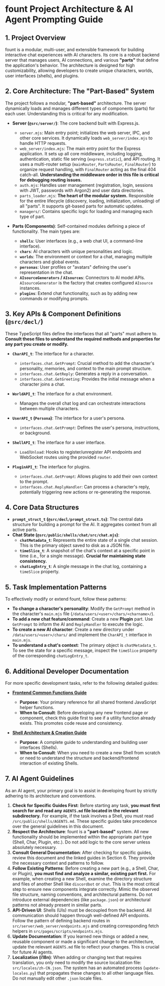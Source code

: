 # fount Project Architecture & AI Agent Prompting Guide

## 1. Project Overview

fount is a modular, multi-user, and extensible framework for building interactive chat experiences with AI characters. Its core is a robust backend server that manages users, AI connections, and various **"parts"** that define the application's behavior. The architecture is designed for high customizability, allowing developers to create unique characters, worlds, user interfaces (shells), and plugins.

## 2. Core Architecture: The "Part-Based" System

The project follows a modular, **"part-based"** architecture. The server dynamically loads and manages different types of components (parts) for each user. Understanding this is critical for any modification.

- **Server (`@src/server/`)**: The core backend built with Express.js.
  - `server.mjs`: Main entry point; initializes the web server, IPC, and other core services. It dynamically loads `web_server/index.mjs` to handle HTTP requests.
  - `web_server/index.mjs`: The main entry point for the Express application. It sets up all core middleware, including logging, authentication, static file serving (`express.static`), and API routing. It uses a multi-router setup (`mainRouter`, `PartsRouter`, `FinalRouter`) to organize request handling, with `FinalRouter` acting as the final 404 catch-all. **Understanding the middleware order in this file is critical for debugging routing issues.**
  - `auth.mjs`: Handles user management (registration, login, sessions with JWT, passwords with Argon2) and user data directories.
  - `parts_loader.mjs`: **The heart of the modular system.** Responsible for the entire lifecycle (discovery, loading, initialization, unloading) of all "parts". It supports git-based parts for automatic updates.
  - `managers/`: Contains specific logic for loading and managing each type of part.

- **Parts (Components)**: Self-contained modules defining a piece of functionality. The main types are:
  - **`shells`**: User interfaces (e.g., a web chat UI, a command-line interface).
  - **`chars`**: AI characters with unique personalities and logic.
  - **`worlds`**: The environment or context for a chat, managing multiple characters and global events.
  - **`personas`**: User profiles or "avatars" defining the user's representation in the chat.
  - **`AIsourceGenerators` / `AIsources`**: Connectors to AI model APIs. `AIsourceGenerator` is the factory that creates configured `AIsource` instances.
  - **`plugins`**: Extend chat functionality, such as by adding new commands or modifying prompts.

## 3. Key APIs & Component Definitions (`@src/decl/`)

These TypeScript files define the interfaces that all "parts" must adhere to. **Consult these files to understand the required methods and properties for any part you create or modify.**

- **`CharAPI_t`**: The interface for a character.
  - `interfaces.chat.GetPrompt`: Crucial method to add the character's personality, memories, and context to the main prompt structure.
  - `interfaces.chat.GetReply`: Generates a reply in a conversation.
  - `interfaces.chat.GetGreeting`: Provides the initial message when a character joins a chat.

- **`WorldAPI_t`**: The interface for a chat environment.
  - Manages the overall chat log and can orchestrate interactions between multiple characters.

- **`UserAPI_t` (`Persona`)**: The interface for a user's persona.
  - `interfaces.chat.GetPrompt`: Defines the user's persona, instructions, or background.

- **`ShellAPI_t`**: The interface for a user interface.
  - `Load`/`Unload`: Hooks to register/unregister API endpoints and WebSocket routes using the provided `router`.

- **`PluginAPI_t`**: The interface for plugins.
  - `interfaces.chat.GetPrompt`: Allows plugins to add their own context to the prompt.
  - `interfaces.chat.ReplyHandler`: Can process a character's reply, potentially triggering new actions or re-generating the response.

## 4. Core Data Structures

- **`prompt_struct_t` (`@src/decl/prompt_struct.ts`)**: The central data structure for building a prompt for the AI. It aggregates context from all active parts.
- **Chat State (`@src/public/shells/chat/src/chat.mjs`)**:
  - **`chatMetadata_t`**: Represents the entire state of a single chat session. This is the primary object saved to disk as a JSON file.
  - **`timeSlice_t`**: A snapshot of the chat's context at a specific point in time (i.e., for a single message). **Crucial for maintaining state consistency.**
  - **`chatLogEntry_t`**: A single message in the chat log, containing a `timeSlice` property.

## 5. Task Implementation Patterns

To effectively modify or extend fount, follow these patterns:

- **To change a character's personality**: Modify the `GetPrompt` method in the character's `main.mjs` file (`/data/users/<user>/chars/<charname>/`).
- **To add a new chat feature/command**: Create a new **Plugin** part. Use `GetPrompt` to inform the AI and `ReplyHandler` to execute the logic.
- **To create a new AI character**: Create a new directory under `/data/users/<user>/chars/` and implement the `CharAPI_t` interface in `main.mjs`.
- **To understand a chat's context**: The primary object is `chatMetadata_t`. To see the state for a specific message, inspect the `timeSlice` property of the corresponding `chatLogEntry_t`.

## 6. Additional Developer Documentation

For more specific development tasks, refer to the following detailed guides:

- **[Frontend Common Functions Guide](./src/pages/AGENTS.md)**
  - **Purpose**: Your primary reference for all shared frontend JavaScript helper functions.
  - **When to Consult**: Before developing any new frontend page or component, check this guide first to see if a utility function already exists. This promotes code reuse and consistency.

- **[Shell Architecture & Creation Guide](./src/public/shells/AGENTS.md)**
  - **Purpose**: A complete guide to understanding and building user interfaces (Shells).
  - **When to Consult**: When you need to create a new Shell from scratch or need to understand the structure and backend/frontend interaction of existing Shells.

## 7. AI Agent Guidelines

As an AI agent, your primary goal is to assist in developing fount by strictly adhering to its architecture and conventions.

1. **Check for Specific Guides First**: Before starting any task, **you must first search for and read any `AGENTS.md` file located in the relevant subdirectory.** For example, if the task involves a Shell, you must read `/src/public/shells/AGENTS.md`. These specific guides take precedence over the general guidelines in this document.
2. **Respect the Architecture**: fount is a **"part-based"** system. All new functionality should be implemented within the appropriate part type (Shell, Char, Plugin, etc.). Do not add logic to the core server unless absolutely necessary.
3. **Consult General Documentation**: After checking for specific guides, review this document and the linked guides in Section 6. They provide the necessary context and patterns to follow.
4. **Follow Existing Patterns**: Before creating a new part (e.g., a Shell, Char, or Plugin), **you must find and analyze a similar, existing part first.** For example, when creating a new Shell, examine the directory structure and files of another Shell like `discordbot` or `chat`. This is the most critical step to ensure new components integrate correctly. Mimic the observed file structure, naming conventions, and architectural patterns. Do not introduce external dependencies (like `package.json`) or architectural patterns not already present in similar parts.
5. **API-Driven UI**: Shells (UIs) must be decoupled from the backend. All communication should happen through well-defined API endpoints. Follow the pattern of defining backend routes in `src/server/web_server/endpoints.mjs` and creating corresponding fetch helpers in `src/pages/scripts/endpoints.mjs`.
6. **Update Documentation**: If you learned new things or added a new, reusable component or made a significant change to the architecture, update the relevant `AGENTS.md` file to reflect your changes. This is crucial for future AI agents.
7. **Localization (i18n)**: When adding or changing text that requires translation, you only need to modify the source localization file: `src/locales/zh-CN.json`. The system has an automated process (`update-locales.py`) that propagates these changes to all other language files. Do not manually edit other `.json` locale files.
